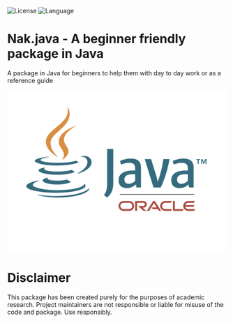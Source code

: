 ![License](https://img.shields.io/badge/License-MIT-green.svg)
![Language](https://img.shields.io/badge/Language-Java-ED8B00?style=for-the-badge&logo=openjdk&logoColor=white)

# Nak.java - A beginner friendly package in Java

A package in Java for beginners to help them with day to day work or as a reference guide

<p align="center">
  <img src="assets/Java_banner.png?raw=true"/>
</p>



# Disclaimer
This package has been created purely for the purposes of academic research. Project maintainers are not responsible or liable for misuse of the code and package. Use responsibly.
